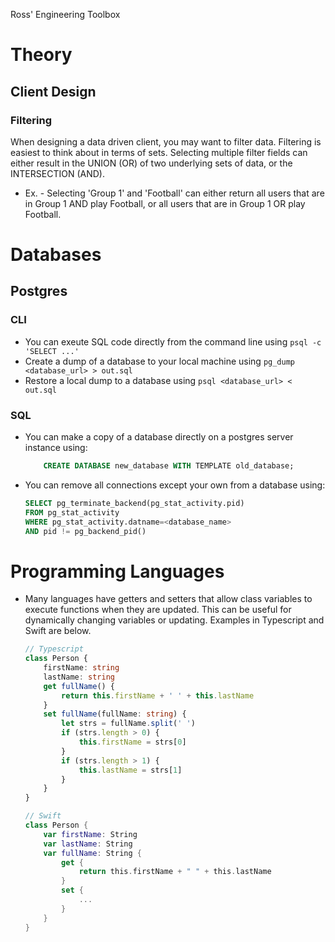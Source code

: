 Ross' Engineering Toolbox

# Theory

## Client Design
### Filtering
When designing a data driven client, you may want to filter data. Filtering is easiest to think about in terms of sets. Selecting multiple filter fields can either result in the UNION (OR) of two underlying sets of data, or the INTERSECTION (AND).
  - Ex. - Selecting 'Group 1' and 'Football' can either return all users that are in Group 1 AND play Football, or all users that are in Group 1 OR play Football.

# Databases

## Postgres

### CLI
- You can exeute SQL code directly from the command line using `psql -c 'SELECT ...'`
- Create a dump of a database to your local machine using `pg_dump <database_url> > out.sql`
- Restore a local dump to a database using `psql <database_url> < out.sql`

### SQL
- You can make a copy of a database directly on a postgres server instance using:
    ```sql
        CREATE DATABASE new_database WITH TEMPLATE old_database;
    ```
- You can remove all connections except your own from a database using:
    ```sql
    SELECT pg_terminate_backend(pg_stat_activity.pid)
    FROM pg_stat_activity
    WHERE pg_stat_activity.datname=<database_name>
    AND pid != pg_backend_pid()
    ```

# Programming Languages
- Many languages have getters and setters that allow class variables to execute functions when they are updated. This can be useful for dynamically changing variables or updating. Examples in Typescript and Swift are below.
    ```typescript
    // Typescript
    class Person {
        firstName: string
        lastName: string
        get fullName() {
            return this.firstName + ' ' + this.lastName
        }
        set fullName(fullName: string) {
            let strs = fullName.split(' ')
            if (strs.length > 0) {
                this.firstName = strs[0]
            }
            if (strs.length > 1) {
                this.lastName = strs[1]
            }
        }
    }
    ```
    ```swift
    // Swift
    class Person {
        var firstName: String
        var lastName: String
        var fullName: String {
            get {
                return this.firstName + " " + this.lastName
            }
            set {
                ...
            }
        }
    }
    ```
